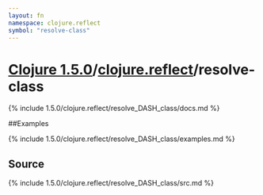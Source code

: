 ```yaml
---
layout: fn
namespace: clojure.reflect
symbol: "resolve-class"
---
```


# [Clojure 1.5.0](../../)/[clojure.reflect](../)/resolve-class

{% include 1.5.0/clojure.reflect/resolve_DASH_class/docs.md %}

##Examples

{% include 1.5.0/clojure.reflect/resolve_DASH_class/examples.md %}
## Source
{% include 1.5.0/clojure.reflect/resolve_DASH_class/src.md %}


